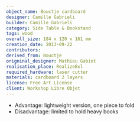 ```yaml
---
object_name: Bouctje cardboard
designer: Camille Gabrieli
builder: Camille Gabrieli
category: Side Table & Bookstand
tags: wood
overall_size: 184 x 120 x 161 mm
creation_date: 2013-09-22
contributors:
derived_from: Bouctje
origninal_designer: Mathieu Gabiot
realisation_place: RealizeBxl
required_hardware: laser cutter
materials: cardboard 2 layers
license: Free Art License
client: Workshop Libre Objet
---
```


- Advantage: lightweight version, one piece to fold
- Disadvantage: limited to hold heavy books
